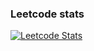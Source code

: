 ### Leetcode stats

[![Leetcode Stats](https://leetcard.jacoblin.cool/infohakhak)](https://leetcode.com/infohakhak)
